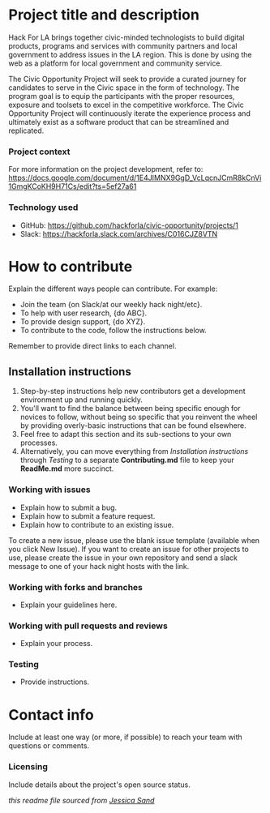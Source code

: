# Project title and description

Hack For LA brings together civic-minded technologists to build digital products, programs and services with community partners and local government to address issues in the LA region. This is done by using the web as a platform for local government and community service. 

The Civic Opportunity Project will seek to provide a curated journey for candidates to serve in the Civic space in the form of technology. The program goal is to equip the participants with the proper resources, exposure and toolsets to excel in the competitive workforce. The Civic Opportunity Project will continuously iterate the experience process and ultimately exist as a software product that can be streamlined and replicated.

### Project context

For more information on the project development, refer to: https://docs.google.com/document/d/1E4JIMNX9GgD_VcLqcnJCmR8kCnVi1GmgKCoKH9H71Cs/edit?ts=5ef27a61

### Technology used

- GitHub: https://github.com/hackforla/civic-opportunity/projects/1
- Slack: https://hackforla.slack.com/archives/C016CJZ8VTN





# How to contribute

Explain the different ways people can contribute. For example:

- Join the team {on Slack/at our weekly hack night/etc}.
- To help with user research, {do ABC}.
- To provide design support, {do XYZ}.
- To contribute to the code, follow the instructions below.

Remember to provide direct links to each channel.



## Installation instructions

1. Step-by-step instructions help new contributors get a development environment up and running quickly.
2. You'll want to find the balance between being specific enough for novices to follow, without being so specific that you reinvent the wheel by providing overly-basic instructions that can be found elsewhere.
3. Feel free to adapt this section and its sub-sections to your own processes.
4. Alternatively, you can move everything from *Installation instructions* through *Testing* to a separate **Contributing.md** file to keep your **ReadMe.md** more succinct.


### Working with issues

- Explain how to submit a bug.
- Explain how to submit a feature request.
- Explain how to contribute to an existing issue.

To create a new issue, please use the blank issue template (available when you click New Issue).  If you want to create an issue for other projects to use, please create the issue in your own repository and send a slack message to one of your hack night hosts with the link.


### Working with forks and branches

- Explain your guidelines here.


### Working with pull requests and reviews

- Explain your process.


### Testing

- Provide instructions.



# Contact info

Include at least one way (or more, if possible) to reach your team with questions or comments.


### Licensing

Include details about the project's open source status.

*this readme file sourced from [Jessica Sand](http://jessicasand.com/other-stuff/just-enough-docs/)*
